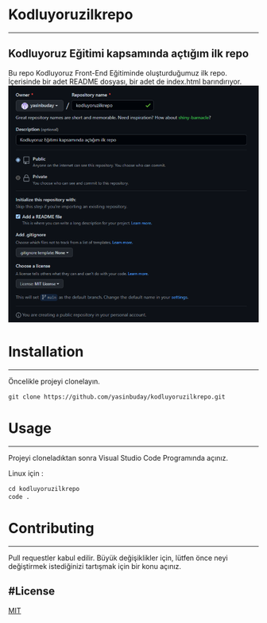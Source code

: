 # Kodluyoruzilkrepo
-----------------------------
## Kodluyoruz Eğitimi kapsamında açtığım ilk repo
Bu repo Kodluyoruz Front-End Eğitiminde oluşturduğumuz ilk repo. İçerisinde bir adet README dosyası, bir adet de index.html barındırıyor.
![Fotor](Images/13.png)

# Installation
------------------------------
Öncelikle projeyi clonelayın.
 ``` 
 git clone https://github.com/yasinbuday/kodluyoruzilkrepo.git  
 ```
# Usage
---
Projeyi cloneladıktan sonra Visual Studio Code Programında açınız.

Linux için :
```
cd kodluyoruzilkrepo
code .
```
# Contributing
---
Pull requestler kabul edilir. Büyük değişiklikler için, lütfen önce neyi değiştirmek istediğinizi tartışmak için bir konu açınız.

#License 
---
[MIT](https://choosealicense.com/licenses/mit/)
